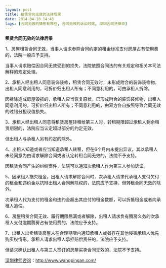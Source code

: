 ```yaml
---
layout: post
title: 租赁合同无效的法律后果
date: 2014-04-10 14:43
tags: [合同无效的情形有哪些, 合同无效的诉讼时效, 深圳合同法律师]
---
```

<strong>租赁合同无效的法律后果</strong>

1、房屋租赁合同无效，当事人请求参照合同约定的租金标准支付房屋占有使用费的，法院一般应予支持。

当事人请求赔偿因合同无效受到的损失，法院依照合同法的有关规定和相关本司法解释的规定处理。

2、承租人经出租人同意装饰装修，租赁合同无效时，未形成附合的装饰装修物，出租人同意利用的，可折价归出租人所有；不同意利用的，可由承租人拆除。

因拆除造成房屋毁损的，承租人应当恢复原状。已形成附合的装饰装修物，出租人同意利用的，可折价归出租人所有；不同意利用的，由双方各自按照导致合同无效的过错分担现值损失。

3、承租人经出租人同意将租赁房屋转租给第三人时，转租期限超过承租人剩余租赁期限的，法院应当认定超过部分的约定无效。

但出租人与承租人另有约定的除外。

4、出租人知道或者应当知道承租人转租，但在6个月内未提出异议，其以承租人未经同意为由请求解除合同或者认定转租合同无效的，法院不予支持。

因租赁合同产生的纠纷案件，法院可以通知次承租人作为第三人参加诉讼。

5、因承租人拖欠租金，出租人请求解除合同时，次承租人请求代承租人支付欠付的租金和违约金以抗辩出租人合同解除权的，法院应予支持。但转租合同无效的除外。

次承租人代为支付的租金和违约金超出其应付的租金数额，可以折抵租金或者向承租人追偿。

6、房屋租赁合同无效、履行期限届满或者解除，出租人请求负有腾房义务的次承租人支付逾期腾房占有使用费的，法院应予支持。

7、出租人出卖租赁房屋未在合理期限内通知承租人或者存在其他侵害承租人优先购买权情形，承租人请求出租人承担赔偿责任的，法院应予支持。

但请求确认出租人与第三人签订的房屋买卖合同无效的，法院不予支持。

<a href="http://www.wangpingan.com/">深圳律师咨询</a>：<a href="http://www.wangpingan.com/">http://www.wangpingan.com/</a>

